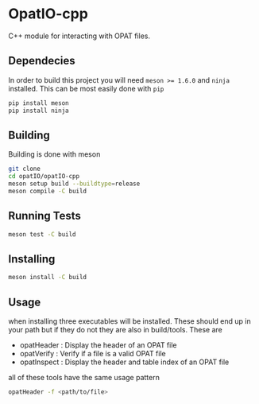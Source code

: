 # OpatIO-cpp
C++ module for interacting with OPAT files. 

## Dependecies
In order to build this project you will need `meson >= 1.6.0` and `ninja` installed. This can be most easily done with `pip`

```bash
pip install meson
pip install ninja
```

## Building
Building is done with meson 

```bash
git clone 
cd opatIO/opatIO-cpp
meson setup build --buildtype=release
meson compile -C build
```

## Running Tests
```bash
meson test -C build
```

## Installing
```bash
meson install -C build
```

## Usage
when installing three executables will be installed. These should end up in your path but if they do not they are also in build/tools. These are

- opatHeader : Display the header of an OPAT file
- opatVerify : Verify if a file is a valid OPAT file
- opatInspect : Display the header and table index of an OPAT file

all of these tools have the same usage pattern

```bash
opatHeader -f <path/to/file>
```